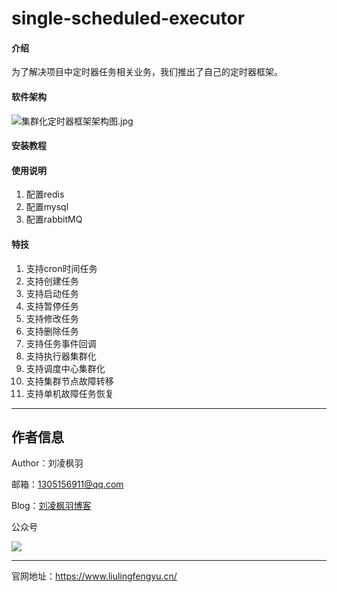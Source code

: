 # single-scheduled-executor

#### 介绍

为了解决项目中定时器任务相关业务，我们推出了自己的定时器框架。

#### 软件架构
![集群化定时器框架架构图.jpg](https://resource.liulingfengyu.cn/img/集群化定时器框架架构图.jpg)![]()

#### 安装教程

#### 使用说明

1. 配置redis
2. 配置mysql
3. 配置rabbitMQ

#### 特技

1. 支持cron时间任务
2. 支持创建任务
3. 支持启动任务
4. 支持暂停任务
5. 支持修改任务
6. 支持删除任务
7. 支持任务事件回调
8. 支持执行器集群化
9. 支持调度中心集群化
10. 支持集群节点故障转移
11. 支持单机故障任务恢复

---

## 作者信息

Author：刘凌枫羽

邮箱：1305156911@qq.com

Blog：[刘凌枫羽博客](https://blog.csdn.net/qq_38036909?type=blog)

公众号

[![](https://resource.liulingfengyu.cn/img/公众号二维码.jpg)](https://mp.weixin.qq.com/s?__biz=MzkxNDI2OTM0Nw==&amp;mid=2247483939&amp;idx=1&amp;sn=ee8438a9047d92798765cd502820c67c&amp;chksm=c171b7eff6063ef9a41b34f61ff6ac8c73259917505eb5d9a5b9a17e9ab3653da999e48a98d5&token=418204643&lang=zh_CN#rd)

---

官网地址：https://www.liulingfengyu.cn/